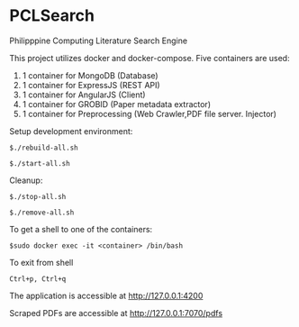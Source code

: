 # PCLSearch
Philipppine Computing Literature Search Engine

This project utilizes docker and docker-compose. Five containers are used:

1. 1 container for MongoDB (Database)
2. 1 container for ExpressJS (REST API)
3. 1 container for AngularJS (Client)
4. 1 container for GROBID (Paper metadata extractor)
5. 1 container for Preprocessing (Web Crawler,PDF file server. Injector)


Setup development environment:

`$./rebuild-all.sh`

`$./start-all.sh`

Cleanup:

`$./stop-all.sh`

`$./remove-all.sh`


To get a shell to one of the containers:

`$sudo docker exec -it <container> /bin/bash`

To exit from shell

`Ctrl+p, Ctrl+q`

The application is accessible at http://127.0.0.1:4200

Scraped PDFs are accessible at http://127.0.0.1:7070/pdfs
